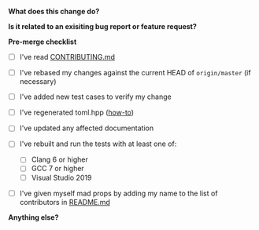 <!--
    Please replace the HTML comments below with the requested information.
    Or leave them there and put your answers above/below them; you do you!

    Thanks for contributing!
-->



**What does this change do?**
<!--
    Changes all Foos to Bars.
--->



**Is it related to an exisiting bug report or feature request?**
<!--
    Fixes #69.
--->



**Pre-merge checklist**
<!--
    Not all of these will necessarily apply, particularly if you're not making a code change (e.g. fixing documentation).
    That's OK.
--->
- [ ] I've read [CONTRIBUTING.md]
- [ ] I've rebased my changes against the current HEAD of `origin/master` (if necessary)
- [ ] I've added new test cases to verify my change
- [ ] I've regenerated toml.hpp ([how-to])
- [ ] I've updated any affected documentation
- [ ] I've rebuilt and run the tests with at least one of:
    - [ ] Clang 6 or higher
    - [ ] GCC 7 or higher
    - [ ] Visual Studio 2019
- [ ] I've given myself mad props by adding my name to the list of contributors in [README.md](https://github.com/marzer/tomlplusplus/blob/master/README.md)



**Anything else?**
<!--
    According to all known laws of aviation, there is no way a bee should be able to fly.
    Its wings are too small to get its fat little body off the ground.
    The bee, of course, flies anyway, because bees don't care what humans think is impossible.
--->



[CONTRIBUTING.md]: https://github.com/marzer/tomlplusplus/blob/master/CONTRIBUTING.md
[how-to]: https://github.com/marzer/tomlplusplus/blob/master/CONTRIBUTING.md#regenerating-tomlhpp
[README.md]: https://github.com/marzer/tomlplusplus/blob/master/README.md